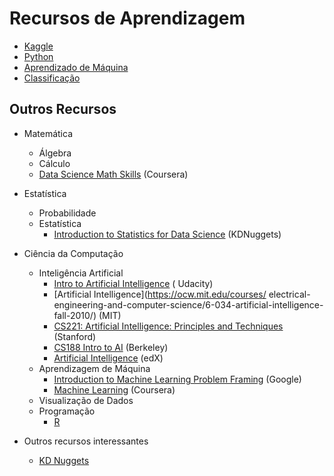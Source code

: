 # Recursos de Aprendizagem

* [Kaggle](kaggle.md)
* [Python](python/README.md)
* [Aprendizado de Máquina](machinelearning.md)
* [Classificação](classification/README.md)

## Outros Recursos

* Matemática
  * Álgebra
  * Cálculo
  * [Data Science Math Skills](https://www.coursera.org/learn/datasciencemathskills) (Coursera)
* Estatística
  * Probabilidade
  * Estatística
    * [Introduction to Statistics for Data Science](https://www.kdnuggets.com/2018/12/introduction-statistics-data-science.html) (KDNuggets)
* Ciência da Computação
  * Inteligência Artificial
    * [Intro to Artificial Intelligence](https://www.udacity.com/course/intro-to-artificial-intelligence--cs271) (  Udacity)
    * [Artificial Intelligence](https://ocw.mit.edu/courses/  electrical-engineering-and-computer-science/6-034-artificial-intelligence-fall-2010/) (MIT)
    * [CS221: Artificial Intelligence: Principles and Techniques](https://stanford-cs22*github.io/) (Stanford)
    * [CS188 Intro to AI](http://ai.berkeley.edu/lecture_videos.html) (Berkeley)
    * [Artificial Intelligence](https://www.edx.org/course/artificial-intelligence-ai) (edX)
  * Aprendizagem de Máquina
    * [Introduction to Machine Learning Problem Framing](https://developers.google.com/machine-learning/problem-framing/  ) (Google)
    * [Machine Learning](https://www.coursera.org/learn/machine-learning#instructors) (Coursera)
  * Visualização de Dados
  * Programação
    * [R](https://www.r-project.org/about.html)

* Outros recursos interessantes
  * [KD Nuggets](https://www.kdnuggets.com/)
